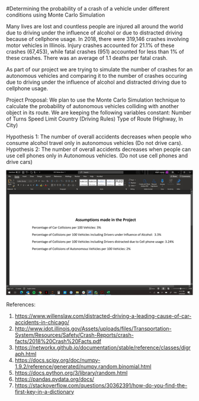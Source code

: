 #Determining the probability of a crash of a vehicle under different conditions using Monte Carlo Simulation

Many lives are lost and countless people are injured all around the world due to driving under the influence of alcohol or due to distracted driving because of cellphone usage. In 2018, there were 319,146 crashes involving motor vehicles in Illinois. Injury crashes accounted for 21.1% of these crashes (67,453), while fatal crashes (951) accounted for less than 1% of these crashes. There was an average of 1.1 deaths per fatal crash.

As part of our project we are trying to simulate the number of crashes for an autonomous vehicles and comparing it to the number of crashes occuring due to driving under the influence of alcohol and distracted driving due to cellphone usage.

Project Proposal:
We plan to use the Monte Carlo Simulation technique to calculate the probability of autonomous vehicles colliding with another object in its route.
We are keeping the following variables constant:
Number of Turns
Speed Limit
Country (Driving Rules)
Type of Route (Highway, In City)
 
Hypothesis 1: 
     The number of overall accidents decreases when people who consume alcohol travel only in autonomous vehicles (Do not drive cars).
Hypothesis 2: 
    The number of overall accidents decreases when people can use cell phones only in Autonomous vehicles. (Do not use cell phones and drive cars)

![Assumptions](https://github.com/akashsukhija/final_project_2020Sp/blob/master/Assumptions.jpg)

References: 
1. https://www.willenslaw.com/distracted-driving-a-leading-cause-of-car-accidents-in-chicago/
2. http://www.idot.illinois.gov/Assets/uploads/files/Transportation-System/Resources/Safety/Crash-Reports/crash-facts/2018%20Crash%20Facts.pdf
3. https://networkx.github.io/documentation/stable/reference/classes/digraph.html
4. https://docs.scipy.org/doc/numpy-1.9.2/reference/generated/numpy.random.binomial.html
5. https://docs.python.org/3/library/random.html
6. https://pandas.pydata.org/docs/
7. https://stackoverflow.com/questions/30362391/how-do-you-find-the-first-key-in-a-dictionary 
